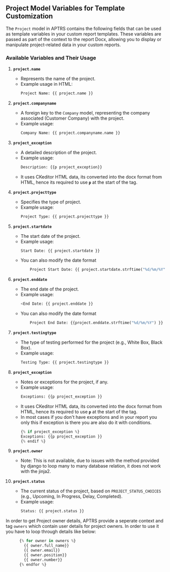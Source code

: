 

## Project Model Variables for Template Customization

The `Project` model in APTRS contains the following fields that can be used as template variables in your custom report templates. These variables are passed as part of the context to the report Docx, allowing you to display or manipulate project-related data in your custom reports.

### Available Variables and Their Usage

1. **`project.name`**  
    - Represents the name of the project.  
    - Example usage in HTML:  
      ```python
      Project Name: {{ project.name }}
      ```

2. **`project.companyname`**  
    - A foreign key to the `Company` model, representing the company associated (Customer Company) with the project.  
    - Example usage:  
      ```python
      Company Name: {{ project.companyname.name }}
      ```

3. **`project_exception`**  
    - A detailed description of the project.  
    - Example usage:  
      ```python
      Description: {{p project_exception}}
      ```
    - It uses CKeditor HTML data, its converted into the docx format from HTML, hence its required to use **`p`** at the start of the tag.

4. **`project.projecttype`**  
    - Specifies the type of project.  
    - Example usage:  
      ```python
      Project Type: {{ project.projecttype }}
      ```

5. **`project.startdate`**  
    - The start date of the project.  
    - Example usage:  
      ```python
      Start Date: {{ project.startdate }}
      ```
    - You can also modify the date format 
        ```python
            Project Start Date: {{ project.startdate.strftime("%d/%m/%Y") }}
        ```

6. **`project.enddate`**  
    - The end date of the project.  
    - Example usage:  
      ```python
      <End Date: {{ project.enddate }}
      ```
    - You can also modify the date format 
        ```python
            Project End Date: {{project.enddate.strftime("%d/%m/%Y") }}
        ```

7. **`project.testingtype`**  
    - The type of testing performed for the project (e.g., White Box, Black Box).  
    - Example usage:  
      ```python
      Testing Type: {{ project.testingtype }}
      ```

8. **`project_exception`**  
    - Notes or exceptions for the project, if any.  
    - Example usage:  
      ```python
      Exceptions: {{p project_exception }}
      ```
    - It uses CKeditor HTML data, its converted into the docx format from HTML, hence its required to use **`p`** at the start of the tag.
    - In most cases if you don't have exceptions and in your report you only this if exception is there you are also do it with conditions.
      ```python
      {% if project_exception %}
      Exceptions: {{p project_exception }}
      {% endif %}
      ```


9. **`project.owner`**  
    - Note: This is not available, due to issues with the method provided by django to loop many to many database relation, it does not work with the jinja2. 
      

10. **`project.status`**  
    - The current status of the project, based on `PROJECT_STATUS_CHOICES` (e.g., Upcoming, In Progress, Delay, Completed).  
    - Example usage:  
      ```python
      Status: {{ project.status }}
      ```


In order to get Project owner details, APTRS provide a seperate context and tag `owners` which contain user details for project owners. In order to use it you have to loop through details like below:

```python
      {% for owner in owners %}
        {{ owner.full_name}}
        {{ owner.email}}
        {{ owner.position}}
        {{ owner.number}}
      {% endfor %}
```